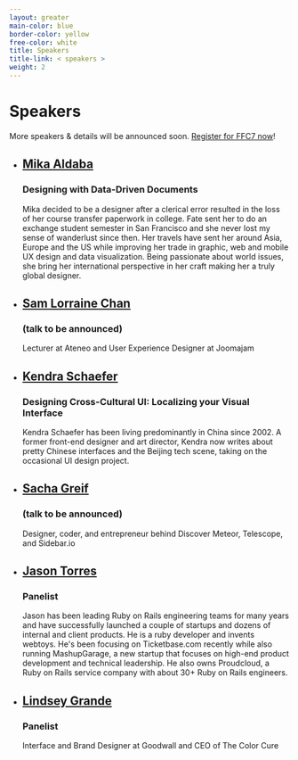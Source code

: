 ```yaml
---
layout: greater
main-color: blue
border-color: yellow
free-color:	white
title: Speakers
title-link: < speakers >
weight: 2
---
```


# Speakers

More speakers & details will be announced soon. <a target="_blank" href="https://www.eventbrite.com/e/form-function-class-7-conference-tickets-24640606718#tickets">Register for FFC7 now</a>!

- ## <a target="_blank" href="http://mika.ph">Mika Aldaba</a>

  ### Designing with Data-Driven Documents

  Mika decided to be a designer after a clerical error resulted in the loss of her course transfer paperwork in college. Fate sent her to do an exchange student semester in San Francisco and she never lost my sense of wanderlust since then. Her travels have sent her around Asia, Europe and the US while improving her trade in graphic, web and mobile UX design and data visualization. Being passionate about world issues, she bring her international perspective in her craft making her a truly global designer.

- ## <a target="_blank" href="https://www.linkedin.com/in/samlorrainechan">Sam Lorraine Chan</a>

  ### (talk to be announced)

  Lecturer at Ateneo and User Experience Designer at Joomajam

- ## <a target="_blank" href="http://www.kendraschaefer.com/">Kendra Schaefer</a> 

  ### Designing Cross-Cultural UI: Localizing your Visual Interface

  Kendra Schaefer has been living predominantly in China since 2002. A former front-end designer and art director, Kendra now writes about pretty Chinese interfaces and the Beijing tech scene, taking on the occasional UI design project.

- ## <a target="_blank" href="http://sachagreif.com">Sacha Greif</a> 

  ### (talk to be announced)

  Designer, coder, and entrepreneur behind Discover Meteor, Telescope, and Sidebar.io

- ## <a target="_blank" href="http://www.jasontorres.com/">Jason Torres</a> 

  ### Panelist 

  Jason has been leading Ruby on Rails engineering teams for many years and have successfully launched a couple of startups and dozens of internal and client products. He is a ruby developer and invents webtoys. He's been focusing on Ticketbase.com recently while also running MashupGarage, a new startup that focuses on high-end product development and technical leadership. He also owns Proudcloud, a Ruby on Rails service company with about 30+ Ruby on Rails engineers.

- ## <a target="_blank" href="http://www.lindseygrande.com/">Lindsey Grande</a>  

  ### Panelist 

  Interface and Brand Designer at Goodwall and CEO of The Color Cure